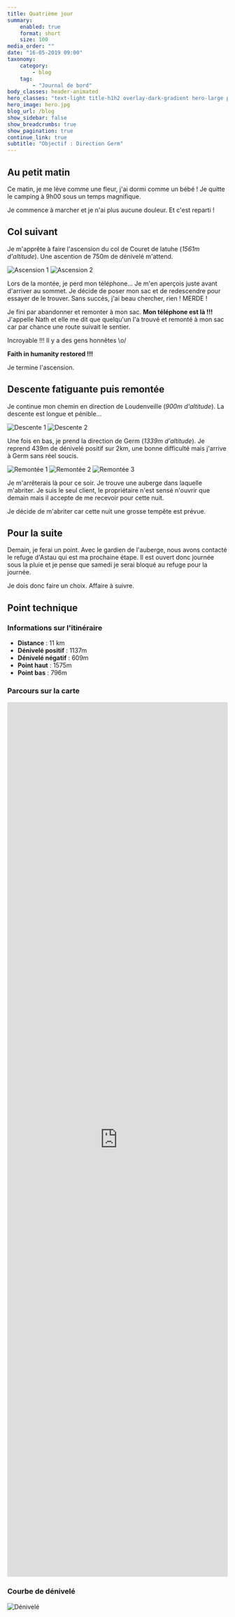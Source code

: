 ```yaml
---
title: Quatrième jour
summary:
    enabled: true
    format: short
    size: 100
media_order: ""
date: "16-05-2019 09:00"
taxonomy:
    category:
        - blog
    tag:
        - "Journal de bord"
body_classes: header-animated
hero_classes: "text-light title-h1h2 overlay-dark-gradient hero-large parallax"
hero_image: hero.jpg
blog_url: /blog
show_sidebar: false
show_breadcrumbs: true
show_pagination: true
continue_link: true
subtitle: "Objectif : Direction Germ"
---
```


## Au petit matin

Ce matin, je me lève comme une fleur, j'ai dormi comme un bébé ! Je quitte le camping à 9h00 sous un temps magnifique.

Je commence à marcher et je n'ai plus aucune douleur. Et c'est reparti !

## Col suivant

Je m'apprête à faire l'ascension du col de Couret de latuhe (_1561m d'altitude_). Une ascention de 750m de dénivelé m'attend.

![Ascension 1](ascension-1.jpg)
![Ascension 2](ascension-2.jpg)

Lors de la montée, je perd mon téléphone... Je m'en aperçois juste avant d'arriver au sommet. Je décide de poser mon sac et de redescendre pour essayer de le trouver. Sans succès, j'ai beau chercher, rien ! MERDE !

Je fini par abandonner et remonter à mon sac. **Mon téléphone est là !!!** J'appelle Nath et elle me dit que quelqu'un l'a trouvé et remonté à mon sac car par chance une route suivait le sentier.

Incroyable !!! Il y a des gens honnêtes \o/

**Faith in humanity restored !!!**

Je termine l'ascension.

## Descente fatiguante puis remontée

Je continue mon chemin en direction de Loudenveille (_900m d'altitude_). La descente est longue et pénible...

![Descente 1](descente-1.jpg)
![Descente 2](descente-2.jpg)

Une fois en bas, je prend la direction de Germ (_1339m d'altitude_). Je reprend 439m de dénivelé positif sur 2km, une bonne difficulté mais j'arrive à Germ sans réel soucis.

![Remontée 1](remontee-1.jpg)
![Remontée 2](remontee-2.jpg)
![Remontée 3](remontee-3.jpg)

Je m'arrêterais là pour ce soir. Je trouve une auberge dans laquelle m'abriter. Je suis le seul client, le propriétaire n'est sensé n'ouvrir que demain mais il accepte de me recevoir pour cette nuit.

Je décide de m'abriter car cette nuit une grosse tempête est prévue.

## Pour la suite

Demain, je ferai un point. Avec le gardien de l'auberge, nous avons contacté le refuge d'Astau qui est ma prochaine étape. Il est ouvert donc journée sous la pluie et je pense que samedi je serai bloqué au refuge pour la journée.

Je dois donc faire un choix. Affaire à suivre.

## Point technique

### Informations sur l'itinéraire

-   **Distance** : 11 km
-   **Dénivelé positif** : 1137m
-   **Dénivelé négatif** : 609m
-   **Point haut** : 1575m
-   **Point bas** : 796m

### Parcours sur la carte

<iframe style="width: 100%; height: 50vh;" frameborder="0" scrolling="no" src="https://www.visorando.com/index.php?component=externe&task=showCarte&idRandonnee=2084953&satellite=1&carte=1&navigation=1&panZoom=1&mousePosition=1&scaleLine=1"></iframe>

### Courbe de dénivelé

![Dénivelé](denivele.png)
